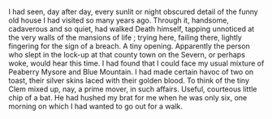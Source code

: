 I had seen, day after day, every sunlit or night obscured detail of the funny old house I had visited so many years ago. Through it, handsome, cadaverous and so quiet, had walked Death himself, tapping unnoticed at the very walls of the mansions of life ; trying here, failing there, lightly fingering for the sign of a breach. A tiny opening. Apparently the person who slept in the lock-up at that county town on the Severn, or perhaps woke, would hear this time. I had found that I could face my usual mixture of Peaberry Mysore and Blue Mountain. I had made certain havoc of two on toast, their silver skins laced with their golden blood. To think of the tiny Clem mixed up, nay, a prime mover, in such affairs. Useful, courteous little chip of a bat. He had hushed my brat for me when he was only six, one morning on which I had wanted to go out for a walk. 
